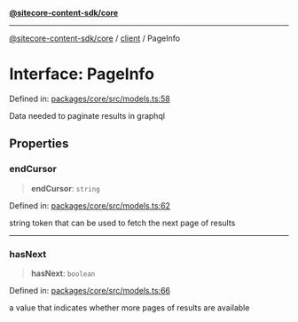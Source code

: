 [**@sitecore-content-sdk/core**](../../README.md)

***

[@sitecore-content-sdk/core](../../README.md) / [client](../README.md) / PageInfo

# Interface: PageInfo

Defined in: [packages/core/src/models.ts:58](https://github.com/Sitecore/xmc-jss-dev/blob/0ec01b23b6deeac59e8196222f94c2a9866d7b4b/packages/core/src/models.ts#L58)

Data needed to paginate results in graphql

## Properties

### endCursor

> **endCursor**: `string`

Defined in: [packages/core/src/models.ts:62](https://github.com/Sitecore/xmc-jss-dev/blob/0ec01b23b6deeac59e8196222f94c2a9866d7b4b/packages/core/src/models.ts#L62)

string token that can be used to fetch the next page of results

***

### hasNext

> **hasNext**: `boolean`

Defined in: [packages/core/src/models.ts:66](https://github.com/Sitecore/xmc-jss-dev/blob/0ec01b23b6deeac59e8196222f94c2a9866d7b4b/packages/core/src/models.ts#L66)

a value that indicates whether more pages of results are available
